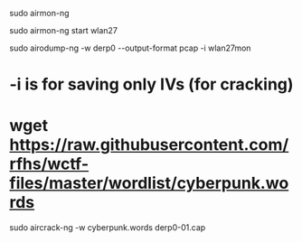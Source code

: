 sudo airmon-ng

sudo airmon-ng start wlan27

sudo airodump-ng  -w derp0 --output-format pcap -i wlan27mon
# -i is for saving only IVs (for cracking)


# wget https://raw.githubusercontent.com/rfhs/wctf-files/master/wordlist/cyberpunk.words
sudo aircrack-ng -w cyberpunk.words derp0-01.cap

